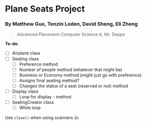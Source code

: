 # Plane Seats Project
### **By Matthew Guo, Tenzin Loden, David Sheng, Eli Zheng**
> Advanced Placement Computer Science A, Mr. Deppe

**To-do**:
  - [ ] Airplane class
  - [ ] Seating class
    - [ ] Preference method
    - [ ] Number of people method (whatever that might be)
    - [ ] Business or Economy method (might just go with preference)
    - [ ] Assigns final seating method?
    - [ ] Changes the status of a seat (reserved or not) method
  - [ ] Display class
    - [ ] Loop for display - method
  - [ ] SeatingCreator class
    - [ ] While loop

Use ```close()``` when using scanners :+1:
